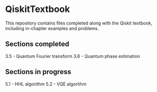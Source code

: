 # QiskitTextbook
This repository contains files completed along with the Qiskit textbook, including in-chapter examples and problems.

## Sections completed
3.5 - Quantum Fourier transform
3.6 - Quantum phase estimation

## Sections in progress
5.1 - HHL algorithm
5.2 - VQE algorithm